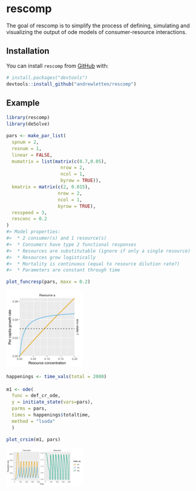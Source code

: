 
<!-- README.md is generated from README.Rmd. Please edit that file -->

# rescomp

<!-- badges: start -->
<!-- badges: end -->

The goal of rescomp is to simplify the process of defining, simulating
and visualizing the output of ode models of consumer-resource
interactions.

## Installation

You can install `rescomp` from [GitHub](https://github.com/) with:

``` r
# install.packages("devtools")
devtools::install_github("andrewletten/rescomp")
```

## Example

``` r
library(rescomp)
library(deSolve)
```

``` r
pars <- make_par_list(
  spnum = 2, 
  resnum = 1,
  linear = FALSE,
  mumatrix = list(matrix(c(0.7,0.05), 
                    nrow = 2, 
                    ncol = 1,
                    byrow = TRUE)),
  kmatrix = matrix(c(2, 0.015), 
                   nrow = 2, 
                   ncol = 1, 
                   byrow = TRUE),  
  resspeed = 3,
  resconc = 0.2
)
#> Model properties: 
#>  * 2 consumer(s) and 1 resource(s)
#>  * Consumers have type 2 functional responses
#>  * Resources are substitutable (ignore if only a single resource)
#>  * Resources grow logistically
#>  * Mortality is continuous (equal to resource dilution rate?)
#>  * Parameters are constant through time
```

``` r
plot_funcresp(pars, maxx = 0.2)
```

<img src="man/figures/README-unnamed-chunk-4-1.png" width="40%" />

``` r
happenings <- time_vals(total = 2000)

m1 <- ode(
  func = def_cr_ode,
  y = initiate_state(vars=pars),
  parms = pars,
  times = happenings$totaltime,
  method = "lsoda"
  )
```

``` r
plot_crsim(m1, pars) 
```

<img src="man/figures/README-unnamed-chunk-6-1.png" width="40%" />
